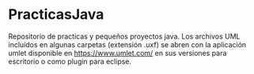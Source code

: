 # PracticasJava
Repositorio de practicas y pequeños proyectos java.
Los archivos UML incluídos en algunas carpetas (extensión .uxf) se abren con la aplicación umlet disponible en https://www.umlet.com/ en sus versiones para escritorio o como plugin para eclipse.
